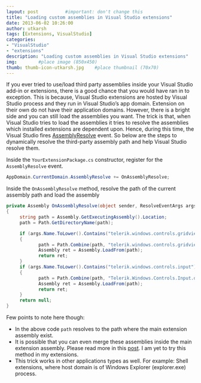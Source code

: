 ```yaml
---
layout: post          #important: don't change this
title: "Loading custom assemblies in Visual Studio extensions"
date: 2013-06-02 10:26:00
author: utkarsh
tags: [Extensions, VisualStudio]
categories:
- "VisualStudio"
- "extensions"
description: "Loading custom assemblies in Visual Studio extensions"
img:        #place image (850x450)
thumb: thumb-icon-utkarsh.jpg    #place thumbnail (70x70)
---
```

If you ever tried to use/load third party assemblies inside your Visual Studio add-in or extensions, there is a good chance that you would have ran in to exception. This is because, Visual Studio extensions are hosted by Visual Studio process and they run in Visual Studio’s app domain. Extension on their own do not have their application domains. However, there is a bright side and you can still load the assemblies you want. The trick is that, when Visual Studio tries to load the assemblies it tries to resolve the assemblies which installed extensions are dependent upon. Hence, during this time, the Visual Studio fires [AssemblyResolve](http://msdn.microsoft.com/en-us/library/system.appdomain.assemblyresolve.aspx) event. So below are the steps to dynamically resolve the third-party assembly path and help Visual Studio resolve them.

Inside the `YourExtensionPackage.cs` constructor, register for the `AssemblyResolve` event.   

```cs
AppDomain.CurrentDomain.AssemblyResolve += OnAssemblyResolve;
```

Inside the `OnAssemblyResolve` method, resolve the path of the current assembly path and load the assembly

```cs
private Assembly OnAssemblyResolve(object sender, ResolveEventArgs args)
{
     string path = Assembly.GetExecutingAssembly().Location;
     path = Path.GetDirectoryName(path);

     if (args.Name.ToLower().Contains("telerik.windows.controls.gridview"))
     {
            path = Path.Combine(path, "telerik.windows.controls.gridview.dll");
            Assembly ret = Assembly.LoadFrom(path);
            return ret;
     }
     if (args.Name.ToLower().Contains("telerik.windows.controls.input"))
     {
            path = Path.Combine(path, "Telerik.Windows.Controls.Input.dll");
            Assembly ret = Assembly.LoadFrom(path);
            return ret;
     }
     return null;
}
```
Few points to note here though:

- In the above code `path` resolves to the path where the main extension assembly exist. 
- It is possible that you can even merge these assemblies inside the main extension assembly. Please read more in this [post](http://blogs.msdn.com/b/microsoft_press/archive/2010/02/03/jeffrey-richter-excerpt-2-from-clr-via-c-third-edition.aspx). I am yet to try this method in my extensions. 
- This trick works in other applications types as well. For example: Shell extensions, where host domain is of Windows Explorer (explorer.exe) process. 
